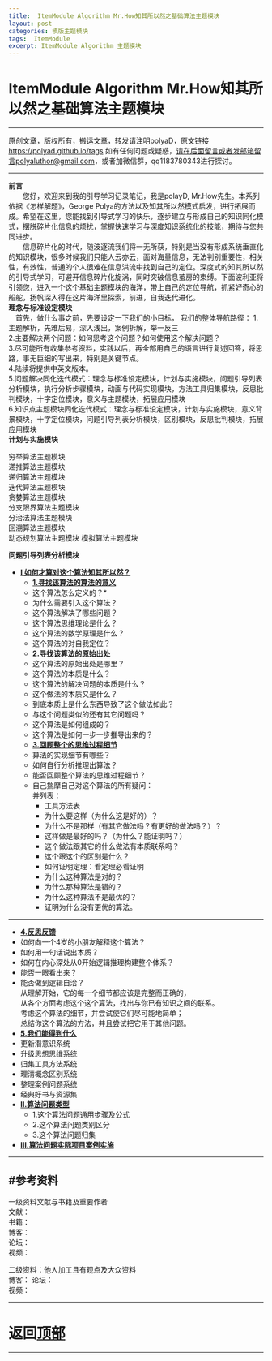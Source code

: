 ```yaml
---
title:  ItemModule Algorithm Mr.How知其所以然之基础算法主题模块
layout: post
categories: 模版主题模块
tags:  ItemModule
excerpt: ItemModule Algorithm 主题模块
---
```

# ItemModule Algorithm Mr.How知其所以然之基础算法主题模块 <span id="home">

---

原创文章，版权所有，搬运文章，转发请注明polyaD，原文链接<https://polyad.github.io/tags>
如有任何问题或疑惑，请在后面留言或者发邮箱留言polyaluthor@gmail.com，或者加微信群，qq1183780343进行探讨。

---
**前言**  
&emsp;&emsp;您好，欢迎来到我的引导学习记录笔记，我是polayD, Mr.How先生。本系列依据《怎样解题》，George Polya的方法以及知其所以然模式启发，进行拓展而成。希望在这里，您能找到引导式学习的快乐，逐步建立与形成自己的知识同化模式，摆脱碎片化信息的烦扰，掌握快速学习与深度知识系统化的技能，期待与您共同进步。  
&emsp;&emsp;信息碎片化的时代，随波逐流我们将一无所获，特别是当没有形成系统垂直化的知识模块，很多时候我们只能人云亦云，面对海量信息，无法判别重要性，相关性，有效性，普通的个人很难在信息洪流中找到自己的定位。深度式的知其所以然的引导式学习，可避开信息碎片化旋涡，同时突破信息茧房的束缚。下面波利亚将引领您，进入一个这个基础主题模块的海洋，带上自己的定位导航，抓紧好奇心的船舵，扬帆深入得在这片海洋里探索，前进，自我迭代进化。    
****理念与标准设定模块****  
&emsp;首先，做什么事之前，先要设定一下我们的小目标，
我们的整体导航路径：
1.主题解析，先难后易，深入浅出，案例拆解，举一反三  
2.主要解决两个问题：如何思考这个问题？如何使用这个解决问题？   
3.尽可能所有收集参考资料，实践以后，再全部用自己的语言进行复述回答，将思路，事无巨细的写出来，特别是关键节点。  
4.陆续将提供中英文版本。  
5.问题解决同化迭代模式：理念与标准设定模块，计划与实施模块，问题引导列表分析模块，执行分析步骤模块，动画与代码实现模块，方法工具归集模块，反思批判模块，十字定位模块，意义与主题模块，拓展应用模块       
6.知识点主题模块同化迭代模式：理念与标准设定模块，计划与实施模块，意义背景模块，十字定位模块，问题引导列表分析模块，区别模块，反思批判模块，拓展应用模块        
**计划与实施模块**      

穷举算法主题模块  
递推算法主题模块  
递归算法主题模块  
迭代算法主题模块  
贪婪算法主题模块  
分支限界算法主题模块  
分治法算法主题模块  
回溯算法主题模块  
动态规划算法主题模块 
模拟算法主题模块   
 
****问题引导列表分析模块****
* **[I 如何才算对这个算法知其所以然？](#1)**      
  * **[1.寻找该算法的算法的意义](#1.1)**       
  *  这个算法怎么定义的？* 
  *  为什么需要引入这个算法？      
  * 这个算法解决了哪些问题？   
  * 这个算法思维理论是什么？   
  * 这个算法的数学原理是什么？  
  * 这个算法的对自我定位？   
  * **[2.寻找该算法的原始出处](#1.2)**   
  * 这个算法的原始出处是哪里？    
  * 这个算法的本质是什么？    
  * 这个算法的解决问题的本质是什么？   
  * 这个做法的本质又是什么？    
  * 到底本质上是什么东西导致了这个做法如此？    
  * 与这个问题类似的还有其它问题吗？ 
  * 这个算法是如何组成的？    
  * 这个算法是如何一步一步推导出来的？  
  * **[3.回顾整个的思维过程细节](#1.3)**  
  * 算法的实现细节有哪些？   
  * 如何自行分析推理出算法？      
  * 能否回顾整个算法的思维过程细节？  
  - 
    自己揣摩自己对这个算法的所有疑问：      
      并列表：     
    * 工具方法表 
    *   为什么要这样（为什么这是好的）？    
    *   为什么不是那样（有其它做法吗？有更好的做法吗？）？    
    *   这样做是最好的吗？（为什么？能证明吗？）    
    *   这个做法跟其它的什么做法有本质联系吗？    
    *   这个跟这个的区别是什么？    
    *   如何证明定理：看定理必看证明    
    *   为什么这种算法是对的？    
    *   为什么那种算法是错的？    
    *   为什么这种算法不是最优的？    
    *   证明为什么没有更优的算法。 
 ----  
  * **[4.反思反馈](#1.4)**      
  *  如何向一个4岁的小朋友解释这个算法？ 
  *  如何用一句话说出本质？
  *  如何在内心深处从0开始逻辑推理构建整个体系？
  *  能否一眼看出来？     
  * 能否做到逻辑自洽？    
    从理解开始，它的每一个细节都应该是完整而正确的，    
    从各个方面考虑这个这个算法，找出与你已有知识之间的联系。    
    考虑这个算法的细节，并尝试使它们尽可能地简单；    
    总结你这个算法的方法，并且尝试把它用于其他问题。    
  * **[5.我们能得到什么](#1.5)**         
  *   更新潜意识系统    
  *   升级思想思维系统    
  *   归集工具方法系统    
  *   理清概念区别系统        
  *   整理案例问题系统  
  *   经典好书与资源集      
* **[II.算法问题类型](#2)**     
  *  1.这个算法问题通用步骤及公式   
  *  2.这个算法问题类别区分   
  *  3.这个算法问题归集  
* **[III.算法问题实际项目案例实施](#3)**    
   
  









-----
#参考资料  
-----  
一级资料文献与书籍及重要作者  
文献：  
书籍：  
博客：   
论坛：   
视频：  

二级资料：他人加工且有观点及大众资料  
博客： 
论坛：   
视频：    



-----

# **返回[顶部](#home)**

---- 